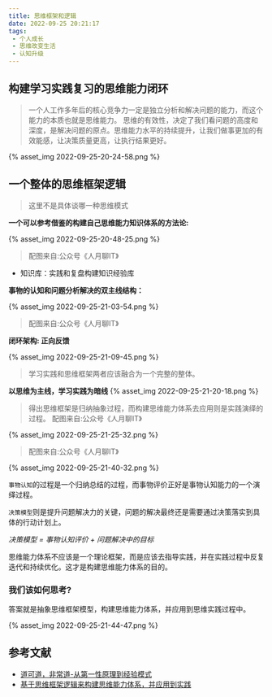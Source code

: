 ```yaml
---
title: 思维框架和逻辑
date: 2022-09-25 20:21:17
tags:
 - 个人成长
 - 思维改变生活
 - 认知升级
---
```


## 构建学习实践复习的思维能力闭环

> 一个人工作多年后的核心竞争力一定是独立分析和解决问题的能力，而这个能力的本质也就是思维能力。
> 思维的有效性，决定了我们看问题的高度和深度，是解决问题的原点。思维能力水平的持续提升，让我们做事更加的有效能感，让决策质量更高，让执行结果更好。

{% asset_img 2022-09-25-20-24-58.png %}


## 一个整体的思维框架逻辑

> 这里不是具体谈哪一种思维模式

**一个可以参考借鉴的构建自己思维能力知识体系的方法论:**

{% asset_img 2022-09-25-20-48-25.png %}

> 配图来自:公众号《人月聊IT》

- 知识库：实践和复盘构建知识经验库


**事物的认知和问题分析解决的双主线结构：**

{% asset_img 2022-09-25-21-03-54.png %}

> 配图来自:公众号《人月聊IT》

**闭环架构: 正向反馈**

{% asset_img 2022-09-25-21-09-45.png %}

> 学习实践和思维框架两者应该融合为一个完整的整体。

**以思维为主线，学习实践为暗线**
{% asset_img 2022-09-25-21-20-18.png %}

> 得出思维框架是归纳抽象过程，而构建思维能力体系去应用则是实践演绎的过程。
> 配图来自:公众号《人月聊IT》

{% asset_img 2022-09-25-21-25-32.png %}

> 配图来自:公众号《人月聊IT》

{% asset_img 2022-09-25-21-40-32.png %}

`事物认知`的过程是一个归纳总结的过程，而事物评价正好是事物认知能力的一个演绎过程。

`决策模型`则是提升问题解决力的关键，问题的解决最终还是需要通过决策落实到具体的行动计划上。

*决策模型 = 事物认知评价 + 问题解决中的目标*

思维能力体系不应该是一个理论框架，而是应该去指导实践，并在实践过程中反复迭代和持续优化。这才是构建思维能力体系的目的。

### 我们该如何思考?

答案就是抽象思维框架模型，构建思维能力体系，并应用到思维实践过程中。

{% asset_img 2022-09-25-21-44-47.png %}



## 参考文献

- [道可道，非常道-从第一性原理到经验模式](https://mp.weixin.qq.com/s/e0l6CrN-ZCZRE27b9dtIOA)
- [基于思维框架逻辑来构建思维能力体系，并应用到实践](https://mp.weixin.qq.com/s/vd6vJ8aJP23Gf614Ki-ZxA)